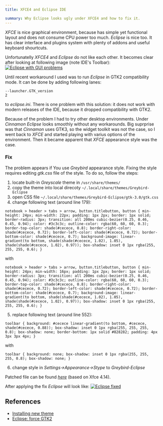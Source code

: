 ```yaml
---
title: XFCE4 and Eclipse IDE

summary: Why Eclipse looks ugly under XFCE4 and how to fix it.
---
```


*XFCE* is nice graphical environment, because has simple yet functional layout and 
does not consume CPU power too much. *Eclipse* is nice too. It has clear interface 
and plugins system with plenty of addons and useful keyboard shourtcuts.

Unfortunatelly *XFCE4* and *Eclipse* do not like each other. It becomes clear after 
looking at following image (note IDE's Toolbar):
[![Eclipse with GUI problems](/img/post/2022-10-27/eclipse-fail-small.png "Eclipse with GUI problems")](/img/post/2022-10-27/eclipse-fail.png)

Until recent workaround I used was to run *Eclipse* in GTK2 compatibility mode. 
It can be done by adding following lanes:
```
--launcher.GTK_version
2
```
to *eclipse.ini*. There is one problem with this solution: it does not work with modern 
releases of the IDE, because it dropped compatibility with GTK2. 

Because of the problem I had to try other desktop environments. Under *Cinnamon* 
*Eclipse* looks smoothly without any workarounds. Big suprprise was that *Cinnamon* 
uses GTK3, so the widget toolkit was not the case, so I went back to *XFCE* and started 
playing with varius options of the environment. Then it became apparent that *XFCE* 
appearance style was the case.


### Fix

The problem appears if You use *Greybird* appearance style. Fixing the style requires 
editing *gtk.css* file of the style. To do so, follow the steps:
1. locate built-in *Greyscale* theme in `/usr/share/themes/`
2. copy the theme into local direcoty `~/.local/share/themes/Greybird-Eclipse`
3. open CSS file `~/.local/share/themes/Greybird-Eclipse/gtk-3.0/gtk.css`
4. change following text (around line 179):
```
notebook > header > tabs > arrow, button.titlebutton, button { min-height: 24px; min-width: 22px; padding: 1px 2px; border: 1px solid; border-radius: 3px; transition: all 200ms cubic-bezier(0.25, 0.46, 0.45, 0.94); color: #3c3c3c; outline-color: rgba(60, 60, 60, 0.3); border-top-color: shade(#cecece, 0.8); border-right-color: shade(#cecece, 0.72); border-left-color: shade(#cecece, 0.72); border-bottom-color: shade(#cecece, 0.7); background-image: linear-gradient(to bottom, shade(shade(#cecece, 1.02), 1.05), shade(shade(#cecece, 1.02), 0.97)); box-shadow: inset 0 1px rgba(255, 255, 255, 0.6); }
```
with
```
notebook > header > tabs > arrow, button.titlebutton, button { min-height: 24px; min-width: 16px; padding: 1px 2px; border: 1px solid; border-radius: 3px; transition: all 200ms cubic-bezier(0.25, 0.46, 0.45, 0.94); color: #3c3c3c; outline-color: rgba(60, 60, 60, 0.3); border-top-color: shade(#cecece, 0.8); border-right-color: shade(#cecece, 0.72); border-left-color: shade(#cecece, 0.72); border-bottom-color: shade(#cecece, 0.7); background-image: linear-gradient(to bottom, shade(shade(#cecece, 1.02), 1.05), shade(shade(#cecece, 1.02), 0.97)); box-shadow: inset 0 1px rgba(255, 255, 255, 0.6); }
```
5. replace following text (around line 552):
```
toolbar { background: #cecece linear-gradient(to bottom, #cecece, shade(#cecece, 0.88)); box-shadow: inset 0 1px rgba(255, 255, 255, 0.8); box-shadow: none; border-bottom: 1px solid #828282; padding: 4px 3px 3px 4px; }
```
with
```
toolbar { background: none; box-shadow: inset 0 1px rgba(255, 255, 255, 0.8); box-shadow: none; }
```
6. change style in *Settings->Appearance->Stype* to *Greybird-Eclipse*

Patched file can be found [*here*](/img/post/2022-10-27/gtk.css) (based on Xfce 4.14).

After applying the fix *Eclipse* will look like:
[![Eclipse fixed](/img/post/2022-10-27/eclipse-ok-small.png "Eclipse fixed")](/img/post/2022-10-27/eclipse-ok.png)


## References

- [Installing new theme](https://wiki.xfce.org/howto/install_new_themes)
- [Eclipse: force GTK2](https://www.eclipse.org/forums/index.php/t/1071268/)
